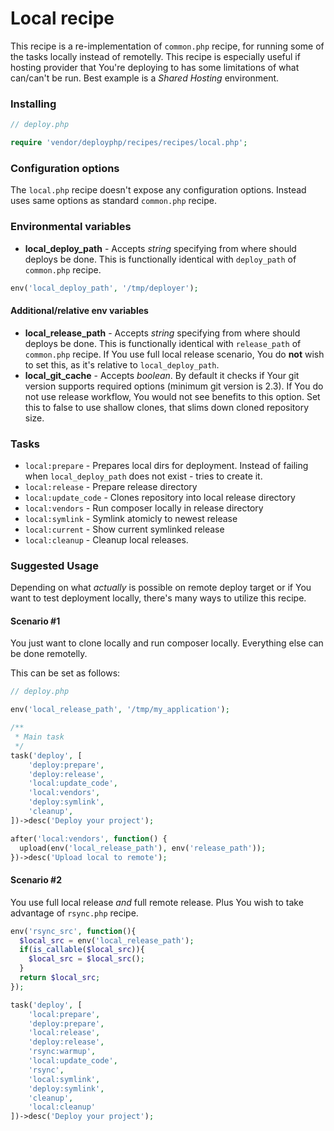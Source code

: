 # Local recipe

This recipe is a re-implementation of `common.php` recipe, for running some of the tasks locally instead of remotelly. This recipe is especially useful if hosting provider that You're deploying to has some limitations of what can/can't be run. Best example is a *Shared Hosting* environment.

### Installing

```php
// deploy.php

require 'vendor/deployphp/recipes/recipes/local.php';
```

### Configuration options

The `local.php` recipe doesn't expose any configuration options. Instead uses same options as standard `common.php` recipe.

### Environmental variables

- **local_deploy_path** - Accepts *string* specifying from where should deploys be done. This is functionally identical with `deploy_path` of `common.php` recipe.

```php
env('local_deploy_path', '/tmp/deployer');
```
#### Additional/relative env variables

- **local_release_path** - Accepts *string* specifying from where should deploys be done. This is functionally identical with `release_path` of `common.php` recipe. If You use full local release scenario, You do **not** wish to set this, as it's relative to `local_deploy_path`.
- **local_git_cache** - Accepts *boolean*. By default it checks if Your git version supports required options (minimum git version is 2.3). If You do not use release workflow, You would not see benefits to this option. Set this to false to use shallow clones, that slims down cloned repository size.

### Tasks

- `local:prepare` - Prepares local dirs for deployment. Instead of failing when `local_deploy_path` does not exist - tries to create it.
- `local:release` - Prepare release directory
- `local:update_code` - Clones repository into local release directory
- `local:vendors` - Run composer locally in release directory
- `local:symlink` - Symlink atomicly to newest release
- `local:current` - Show current symlinked release
- `local:cleanup` - Cleanup local releases.


### Suggested Usage

Depending on what *actually* is possible on remote deploy target or if You want to test deployment locally, there's many ways to utilize this recipe.

#### Scenario #1 

You just want to clone locally and run composer locally. Everything else can be done remotelly.

This can be set as follows:

```php
// deploy.php 

env('local_release_path', '/tmp/my_application');

/**
 * Main task
 */
task('deploy', [
    'deploy:prepare',
    'deploy:release',
    'local:update_code',
    'local:vendors',
    'deploy:symlink',
    'cleanup',
])->desc('Deploy your project');

after('local:vendors', function() {
  upload(env('local_release_path'), env('release_path'));
})->desc('Upload local to remote');
```

#### Scenario #2 

You use full local release *and* full remote release. Plus You wish to take advantage of `rsync.php` recipe.

```php
env('rsync_src', function(){
  $local_src = env('local_release_path');
  if(is_callable($local_src)){
    $local_src = $local_src();
  }
  return $local_src;
});

task('deploy', [
    'local:prepare',
    'deploy:prepare',
    'local:release',
    'deploy:release',
    'rsync:warmup',
    'local:update_code',
    'rsync',
    'local:symlink',
    'deploy:symlink',
    'cleanup',
    'local:cleanup'
])->desc('Deploy your project');

```